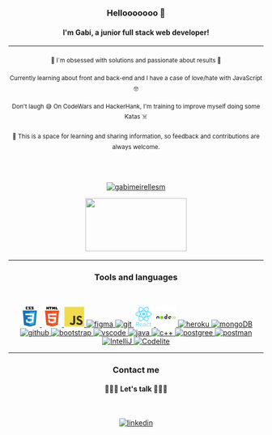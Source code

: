 <h3 align = "center">Hellooooooo 👋</h3>
<h4 align = "center">I'm Gabi, a junior full stack web developer!</h4>
<hr>
<p align="center">
<sub>🫶 I´m obsessed with solutions and passionate about results 🫶</sub><br> </p>
<p align="center"><sub>Currently learning about front and back-end and I have a case of love/hate with JavaScript 🤓</sub><br></p>
<p align="center"><sub>Don't laugh 😅 On CodeWars and HackerHank, I'm training to improve myself doing some Katas ☠️ </sub><br></p>
<p align="center"><sub>🤩 This is a space for learning and sharing information, so feedback and contributions are always welcome.</sub></p>
<br><br>
<p align="center"><a href="https://www.codewars.com/users/gabimeirellesm"><img align="center"
    src="https://www.codewars.com/users/gabimeirellesm/badges/large"
    alt="gabimeirellesm" 
                                   bg_color=#808080/></a></p>
                                   
<p align="center"><a href="https://www.hackerrank.com/gabimeirellesm"><img src="https://cdn-images-1.medium.com/max/2600/1*UGT1Rh9xLww3JeIDR1F0RQ.png" width="200" height="105"></a>
</p>                                
<hr>

<h3 align="center">Tools and languages</h3>
<br>
    <p align="center">
      <a href="https://www.w3schools.com/css/" target="_blank" rel="noreferrer">
        <img
          src="https://raw.githubusercontent.com/devicons/devicon/master/icons/css3/css3-original-wordmark.svg"
          alt="css3"
          width="40"
          height="40"
        />
      </a>
      <a href="https://www.w3.org/html/" target="_blank" rel="noreferrer">
        <img
          src="https://raw.githubusercontent.com/devicons/devicon/master/icons/html5/html5-original-wordmark.svg"
          alt="html5"
          width="40"
          height="40"
        />
      </a>
      <a
        href="https://developer.mozilla.org/en-US/docs/Web/JavaScript"
        target="_blank"
        rel="noreferrer"
      >
        <img
          src="https://raw.githubusercontent.com/devicons/devicon/master/icons/javascript/javascript-original.svg"
          alt="javascript"
          width="40"
          height="40"
        />
      </a>
      <a href="https://www.figma.com/?fuid=" target="_blank" rel="noreferrer">
        <img
          src="https://cdn-icons-png.flaticon.com/512/5968/5968705.png"
          alt="figma"
          width="40"
          height="40"
        />
      </a>
      <a href="https://git-scm.com/" target="_blank" rel="noreferrer">
        <img
          src="https://www.vectorlogo.zone/logos/git-scm/git-scm-icon.svg"
          alt="git"
          width="40"
          height="40"
        />
      </a>
      <a href="https://reactjs.org/" target="_blank" rel="noreferrer">
        <img
          src="https://raw.githubusercontent.com/devicons/devicon/master/icons/react/react-original-wordmark.svg"
          alt="react"
          width="40"
          height="40"
        />
      <a href="https://nodejs.org" target="_blank" rel="noreferrer">
        <img
          src="https://raw.githubusercontent.com/devicons/devicon/master/icons/nodejs/nodejs-original-wordmark.svg"
          alt="nodejs"
          width="40"
          height="40"
        />
      </a>
      <a href="https://heroku.com" target="_blank" rel="noreferrer">
        <img
          src="https://www.vectorlogo.zone/logos/heroku/heroku-icon.svg"
          alt="heroku"
          width="40"
          height="40"
        />
      </a>
      <a
        href="https://www.mongodb.com/cloud/atlas/register"
        target="_blank"
        rel="noreferrer"
      >
        <img
          src="https://cdn.iconscout.com/icon/free/png-256/mongodb-5-1175140.png"
          alt="mongoDB"
          width="40"
          height="40"
        />
      </a>
      <a href="https://github.com/" target="_blank" rel="noreferrer">
        <img
          src="https://cdn-icons-png.flaticon.com/512/25/25231.png"
          alt="github"
          width="40"
          height="40"
        />
      </a>
      <a href="https://getbootstrap.com/" target="_blank" rel="noreferrer">
        <img
          src="https://getbootstrap.com/docs/5.2/assets/brand/bootstrap-logo-shadow.png"
          alt="bootstrap"
          width="40"
          height="40"
        />
      </a>
      <a href="https://code.visualstudio.com/" target="_blank" rel="noreferrer">
        <img
          src="https://upload.wikimedia.org/wikipedia/commons/thumb/2/2d/Visual_Studio_Code_1.18_icon.svg/1024px-Visual_Studio_Code_1.18_icon.svg.png"
          alt="vscode"
          width="40"
          height="40"
        />
      </a>
      <a href="https://www.java.com/pt-BR/" target="_blank" rel="noreferrer">
        <img
          src="https://seeklogo.com/images/J/java-logo-7F8B35BAB3-seeklogo.com.png"
          alt="java"
          width="40"
          height="40"
        />
      </a>
      <a href="https://isocpp.org/" target="_blank" rel="noreferrer">
        <img
          src="https://brandslogos.com/wp-content/uploads/thumbs/c-logo-vector.svg"
          alt="c++"
          width="40"
          height="40"
        />
      </a>
          <a href="https://www.postgresql.org/" target="_blank" rel="noreferrer">
        <img
          src="https://cdn.freebiesupply.com/logos/thumbs/2x/postgresql-logo.png"
          alt="postgree"
          width="40"
          height="40"
        />
      </a>
      <a href="https://www.postman.com/" target="_blank" rel="noreferrer">
        <img
          src="https://cdn.worldvectorlogo.com/logos/postman.svg"
          alt="postman"
          width="40"
          height="40"
        />
      </a>
      <a href="https://www.jetbrains.com/idea/" target="_blank" rel="noreferrer">
        <img
          src="https://e1.pngegg.com/pngimages/119/386/png-clipart-clay-os-6-a-macos-icon-intellij-idea-ij-logo.png"
          alt="IntelliJ"
          width="40"
          height="40"
        />
      </a>
      <a href="https://codelite.org/" target="_blank" rel="noreferrer">
        <img
          src="https://tipsonubuntu.com/wp-content/uploads/2016/09/codelite-icon.jpg"
          alt="Codelite"
          width="40"
          height="40"
        />
      </a>
    <br>
<hr>
<h3 align = "center">Contact me</h3>
<h4 align = "center">🚀🚀🚀 Let's talk 🚀🚀🚀</h4>
<br>
<p align="center">
    <a href="https://www.linkedin.com/in/gabriela-meirelles-martins/" target="_blank" rel="noreferrer">
        <img
          src="https://cdn-icons-png.flaticon.com/512/174/174857.png"
          alt="linkedin"
          width="40"
          height="40"
        />
      </a>
</p> 


